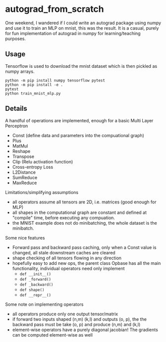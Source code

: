 # autograd_from_scratch

One weekend, I wandered if I could write an autograd package using numpy and use it to train an MLP on mnist, this was the result. It is a casual, purely for fun implementation of autograd in numpy for learning/teaching purposes.

## Usage
Tensorflow is used to download the mnist dataset which is then pickled as numpy arrays.
```
python -m pip install numpy tensorflow pytest
python -m pip install -e .
pytest
python train_mnist_mlp.py
```

## Details

A handful of operations are implemented, enough for a basic Multi Layer Perceptron
- Const (define data and parameters into the compuational graph)
- Plus
- MatMul
- Reshape
- Transpose
- Clip (Relu activation function)
- Cross-entropy Loss
- L2Distance
- SumReduce
- MaxReduce

Limitations/simplifying assumptions
- all operators assume all tensors are 2D, i.e. matrices (good enough for MLP)
- all shapes in the computational graph are constant and defined at "compile" time, before executing any compuation.
- the MNIST example does not do minibatching, the whole dataset is the minibatch.

Some nice features
- Forward pass and backward pass caching, only when a Const value is changed, all stale downstream caches are cleared
- shape checking of all tensors flowing in any direction
- hopefully easy to add new ops, the parent class Opbase has all the main functionality, individual operators need only implement 
  - `def __init__()`
  - `def _forward()`
  - `def _backward()`
  - `def shape()`
  - `def __repr__()`

Some note on implementing operators
- all operators produce only one output tensor/matrix
- if forward two inputs shaped (n,m) (k,l) and outputs (o, p), the the backward pass must be take (o, p) and produce (n,m) and (k,l)
- element-wise operators have a purely diagonal jacobian! The gradients can be computed element-wise as well